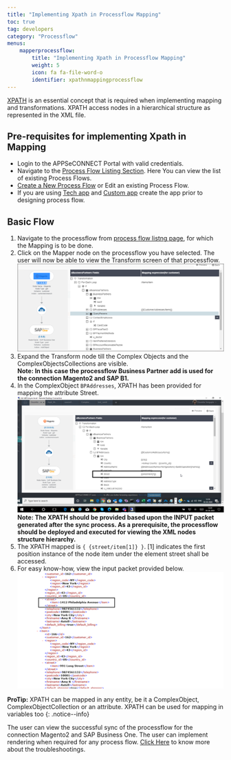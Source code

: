 ```yaml
---
title: "Implementing Xpath in Processflow Mapping"
toc: true
tag: developers
category: "Processflow"
menus: 
    mapperprocessflow:
        title: "Implementing Xpath in Processflow Mapping"
        weight: 5
        icon: fa fa-file-word-o
        identifier: xpathnmappingprocessflow
---
```


[XPATH](/transformation/understanding-xml-and-xpath/) is an essential concept that is required when implementing mapping and transformations. XPATH access 
nodes in a hierarchical structure as represented in the XML file. 

## Pre-requisites for implementing Xpath in Mapping
* Login to the APPSeCONNECT Portal with valid credentials.
* Navigate to the [Process Flow Listing Section](/processflow/processflow-listing-page/). Here You can view the list of existing Process Flows.
* [Create a New Process Flow](/processflow/creating-processflow/) or Edit an existing Process Flow.
* If you are using [Tech app](/configuring%20appseconnect/configurations/#b-technology-app-creation) and [Custom app](/configuring%20appseconnect/configurations/#a-create-custom-app) create the app prior to designing process flow.


## Basic Flow
1.	Navigate to the processflow from [process flow listng page](/processflow/processflow-listing-page/), for which the Mapping is to be done.
2.	Click on the Mapper node on the processflow you have selected. The user will now be able to view the Transform screen of that processflow.  
![Xpath Mapping Processflow1](../../staticfiles/processflow/media/mapper/xpath-mapping-processflow1.PNG)  
3.	Expand the Transform node till the Complex Objects and the ComplexObjectsCollections are visible.  
**Note: In this case the processflow Business Partner add is used for the connection Magento2 and SAP B1.**
4.	In the ComplexObject `BPAddresses`, XPATH has been provided for mapping the attribute Street.  
![Xpath Mapping Processflow2](../../staticfiles/processflow/media/mapper/xpath-mapping-processflow2.PNG)  
**Note: The XPATH should be provided based upon the INPUT packet generated after the sync process. As a prerequisite, the processflow should be deployed and executed for viewing the XML nodes structure hierarchy.**  
5. The XPATH mapped is `{ {street/item[1]} }`. [1] indicates the first position instance of the node item under 
   the element street shall be accessed.
6.	For easy know-how, view the input packet provided below.
![xpath-usecase2](/staticfiles/Transformation/media/xpath-usecase2.png)

**ProTip:** XPATH can be mapped in any entity, be it a ComplexObject, ComplexObjectCollection or an attribute. XPATH can be used for mapping in variables too
{: .notice--info}

The user can view the successful sync of the processflow for the connection Magento2 and SAP Business One.
The user can implement rendering when required for any process flow.
[Click Here](/transformation/troubleshooting/) to know more about the troubleshootings. 





